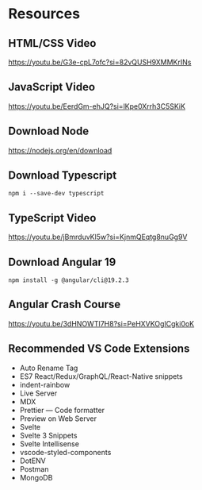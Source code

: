 # Resources

## HTML/CSS Video

https://youtu.be/G3e-cpL7ofc?si=82vQUSH9XMMKrINs

## JavaScript Video

https://youtu.be/EerdGm-ehJQ?si=lKpe0Xrrh3C5SKiK

## Download Node

https://nodejs.org/en/download

## Download Typescript

`npm i --save-dev typescript`

## TypeScript Video

https://youtu.be/jBmrduvKl5w?si=KjnmQEqtg8nuGg9V

## Download Angular 19

`npm install -g @angular/cli@19.2.3`

## Angular Crash Course

https://youtu.be/3dHNOWTI7H8?si=PeHXVKOgICgki0oK

## Recommended VS Code Extensions

- Auto Rename Tag
- ES7 React/Redux/GraphQL/React-Native snippets
- indent-rainbow
- Live Server
- MDX
- Prettier — Code formatter
- Preview on Web Server
- Svelte
- Svelte 3 Snippets
- Svelte Intellisense
- vscode-styled-components
- DotENV
- Postman
- MongoDB

